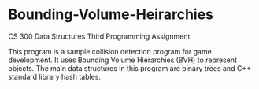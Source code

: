 # Bounding-Volume-Heirarchies
CS 300 Data Structures Third Programming Assignment

This program is a sample collision detection program for game development. It uses Bounding Volume Hierarchies (BVH) to represent objects. The main data structures in this program are binary trees and C++ standard library hash tables.  
